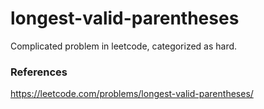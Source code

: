 # longest-valid-parentheses
Complicated problem in leetcode, categorized as hard.

### References

https://leetcode.com/problems/longest-valid-parentheses/
